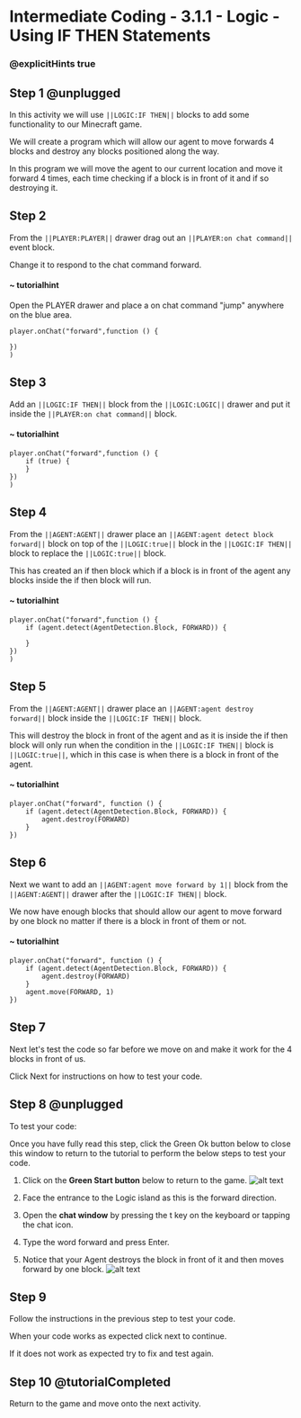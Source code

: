 # Intermediate Coding - 3.1.1 - Logic - Using IF THEN Statements

### @explicitHints true

## Step 1 @unplugged
In this activity we will use ``||LOGIC:IF THEN||`` blocks to add some functionality to our Minecraft game.

We will create a program which will allow our agent to move forwards 4 blocks and destroy any blocks positioned along the way.

In this program we will move the agent to our current location and move it forward 4 times, each time checking if a block is in front of it and if so destroying it.

## Step 2
From the ``||PLAYER:PLAYER||`` drawer drag out an ``||PLAYER:on chat command||`` event block. 

Change it to respond to the chat command forward.
#### ~ tutorialhint
Open the PLAYER drawer and place a on chat command "jump" anywhere on the blue area.
```blocks
player.onChat("forward",function () {
 
})
)
```
## Step 3
Add an ``||LOGIC:IF THEN||`` block from the ``||LOGIC:LOGIC||`` drawer and put it inside the ``||PLAYER:on chat command||`` block.
#### ~ tutorialhint
```blocks 
player.onChat("forward",function () {
	if (true) {
    }
})
)
```

## Step 4
From the ``||AGENT:AGENT||`` drawer place an ``||AGENT:agent detect block forward||`` block on top of the ``||LOGIC:true||`` block in the ``||LOGIC:IF THEN||`` block to replace the ``||LOGIC:true||`` block.

This has created an if then block which if a block is in front of the agent any blocks inside the if then block will run.

#### ~ tutorialhint
```blocks 
player.onChat("forward",function () {
	if (agent.detect(AgentDetection.Block, FORWARD)) {
    	
    }
})
)
```

## Step 5
From the ``||AGENT:AGENT||`` drawer place an ``||AGENT:agent destroy forward||`` block inside the ``||LOGIC:IF THEN||`` block.

This will destroy the block in front of the agent and as it is inside the if then block will only run when the condition in the ``||LOGIC:IF THEN||`` block is ``||LOGIC:true||``, which in this case is when there is a block in front of the agent.
#### ~ tutorialhint
```blocks 
player.onChat("forward", function () {
    if (agent.detect(AgentDetection.Block, FORWARD)) {
        agent.destroy(FORWARD)
    }
})
```

## Step 6
Next we want to add an ``||AGENT:agent move forward by 1||`` block from the ``||AGENT:AGENT||`` drawer after the ``||LOGIC:IF THEN||`` block.

We now have enough blocks that should allow our agent to move forward by one block no matter if there is a block in front of them or not.

#### ~ tutorialhint
```blocks 
player.onChat("forward", function () {
    if (agent.detect(AgentDetection.Block, FORWARD)) {
        agent.destroy(FORWARD)
    }
    agent.move(FORWARD, 1)
})
```
## Step 7
Next let's test the code so far before we move on and make it work for the 4 blocks in front of us.

Click Next for instructions on how to test your code.

## Step 8 @unplugged
To test your code:

Once you have fully read this step, click the Green Ok button below to close this window to return to the tutorial to perform the below steps to test your code.

1. Click on the **Green Start button** below to return to the game.
![alt text](https://intermediatev3.codingcredentials.com/Lesson2/2.1.1/images/2.jpg?raw=true "Start")


2. Face the entrance to the Logic island as this is the forward direction.
3. Open the **chat window** by pressing the t key on the keyboard or tapping the chat icon.
4. Type the word forward and press Enter.
5. Notice that your Agent destroys the block in front of it and then moves forward by one block.
![alt text](https://intermediatev3.codingcredentials.com/Lesson3/3.1.1/images/1.jpg?raw=true "Agent")


## Step 9
Follow the instructions in the previous step to test your code.

When your code works as expected click next to continue.

If it does not work as expected try to fix and test again.

## Step 10 @tutorialCompleted
Return to the game and move onto the next activity.
